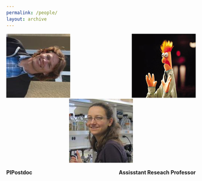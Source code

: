 ```yaml
---
permalink: /people/
layout: archive
---
```

 <html>
  <head>
  <style type="text/css">

    #imageHolder2 { margin-right: auto; margin-left: auto; }

    #leftDiv { float: left; }

    #middleDiv {margin-right: auto; margin-left: auto; text-align:center; /*float: left; */ }

    #rightDiv { float: right; text-align:right; clear: right; }
    
    .left_indent { float: left; }
    
    .center {margin-right: auto; margin-left: auto; text-align:center;}
    
    .right_indent { float: right; text-align:right; clear: right; }

  </style>
  </head>
  
 <body>
   <div id="imageHolder2">
     <div id="leftDiv"><img src="/images/CooperHeadshot.jpeg" alt="left" /></div>
     <div id="rightDiv"><img src="/images/beakerhands.jpg" alt="right" /></div>
     <div id="middleDiv"><img src="/images/turner.jpeg.jpg" alt="middle" /></div>  
   </div>
 </body>

 <p>
  <span class="left_indent"><b>PI</b></span>
  <span class="center"><b>Postdoc</b></span>
  <span class="right_indent"><b>Assisstant Reseach Professor</b></span>
 </p>
</html>
